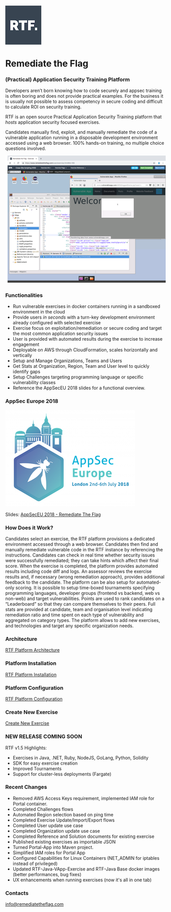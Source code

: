 
![logo](docs/img/logo_squared_small.png)

# Remediate the Flag


### (Practical) Application Security Training Platform

Developers aren’t born knowing how to code securely and appsec training is often boring and does not provide practical examples. For the business it is usually not possible to assess competency in secure coding and difficult to calculate ROI on security training.

RTF is an open source Practical Application Security Training platform that *hosts* application security focused exercises. 

Candidates manually find, exploit, and manually remediate the code of a vulnerable application running in a disposable development environment accessed using a web browser. 100% hands-on training, no multiple choice questions involved.

![Picture1](docs/img/rtf_exercise.png)



### Functionalities

- Run vulnerable exercises in docker containers running in a sandboxed environment in the cloud
- Provide users *in seconds* with a turn-key development environment already configured with selected exercise
- Exercise focus on exploitation/remediation or secure coding and target the most common application security issues
- User is provided with automated results during the exercise to increase engagement
- Deployable on AWS through CloudFormation, scales horizontally and vertically
- Setup and Manage Organizations, Teams and Users
- Get Stats at Organization, Region, Team and User level to quickly identify gaps 
- Setup Challenges targeting programming language or specific vulnerability classes
- Reference the AppSecEU 2018 slides for a functional overview.



### AppSec Europe 2018 ###
![AppSecEU](docs/img/appseceu.png)

Slides: [AppSecEU 2018 - Remediate The Flag](docs/AppSecEU18_RemediateTheFlag.pdf) 



### How Does it Work?

Candidates select an exercise, the RTF platform provisions a dedicated environment accessed through a web browser. Candidates then find and manually remediate vulnerable code in the RTF instance by referencing the instructions.
Candidates can check in real time whether security issues were successfully remediated; they can take hints which affect their final score.
When the exercise is completed, the platform provides automated results including code diff and logs. An assessor reviews the exercise results and, if necessary (wrong remediation approach), provides additional feedback to the candidate. The platform can be also setup for automated-only scoring.
It is possible to setup time-boxed tournaments specifying programming languages, developer groups (frontend vs backend, web vs non-web) and target vulnerabilities. Points are used to rank candidates on a “Leaderboard” so that they can compare themselves to their peers.
Full stats are provided at candidate, team and organisation level indicating remediation ratio and time spent on each type of vulnerability and aggregated on category types.
The platform allows to add new exercises, and technologies and target any specific organization needs.



### Architecture
[RTF Platform Architecture](docs/architecture.md)



### Platform Installation

[RTF Platform Installation](docs/install.md)



### Platform Configuration ###

[RTF Platform Configuration](docs/configure.md)



### Create New Exercise

[Create New Exercise](docs/create.md)



### NEW RELEASE COMING SOON ###

RTF v1.5 Highlights:

  - Exercises in Java, .NET, Ruby, NodeJS, GoLang, Python, Solidity
  - SDK for easy exercise creation
  - Improved Tournaments
  - Support for cluster-less deployments (Fargate)



### Recent Changes ###

  - Removed AWS Access Keys requirement, implemented IAM role for Portal container.
  - Completed Challenges flows
  - Automated Region selection based on ping time
  - Completed Exercise Update/Import/Export flows
  - Completed User update use case
  - Completed Organization update use case
  - Completed Reference and Solution documents for existing exercise
  - Published existing exercises as importable JSON
  - Turned Portal-App into Maven project. 
  - Simplified IAM roles for Portal App
  - Configured Capabilities for Linux Containers (NET_ADMIN for iptables instead of privileged)
  - Updated RTF-Java-VApp-Exercise and RTF-Java Base docker images (better performances, bug fixes)
  - UX enhancements when running exercises (now it's all in one tab)



### Contacts ###

[info@remediatetheflag.com](mailto:info@remediatetheflag.com)

